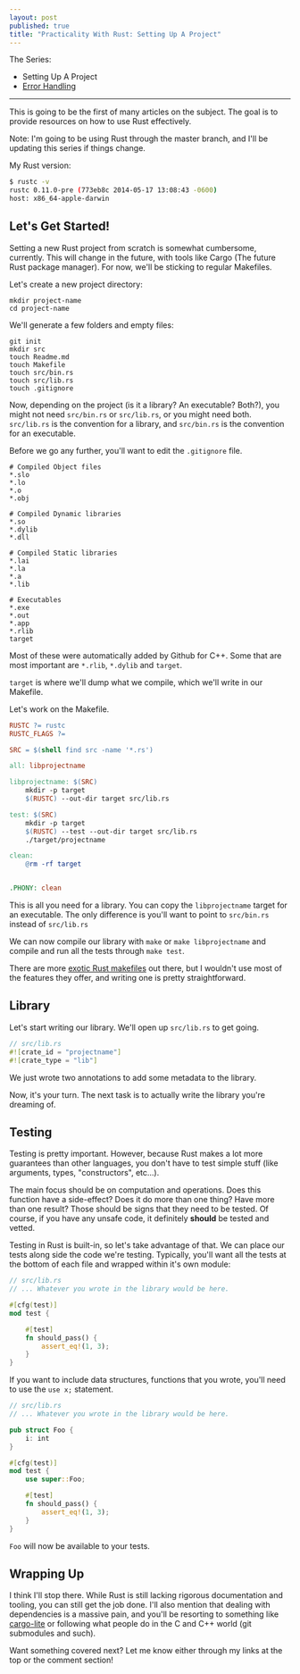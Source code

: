 ```yaml
---
layout: post
published: true
title: "Practicality With Rust: Setting Up A Project"
---
```


<div>
    The Series:
    <ul>
        <li>
            Setting Up A Project
        </li>
        <li>
            <a href="../../../../2014/04/28/practicality-with-rust-error-handling/">Error Handling</a>
        </li>
    </ul>
</div>

---

This is going to be the first of many articles on the subject. The goal is to provide resources on how to use Rust effectively.

Note: I'm going to be using Rust through the master branch, and I'll be updating this series if things change.

My Rust version:

```bash
$ rustc -v
rustc 0.11.0-pre (773eb8c 2014-05-17 13:08:43 -0600)
host: x86_64-apple-darwin
```

## Let's Get Started!

Setting a new Rust project from scratch is somewhat cumbersome, currently. This will change in the future, with tools like Cargo (The future Rust package manager). For now, we'll be sticking to regular Makefiles.

Let's create a new project directory:

```
mkdir project-name
cd project-name
```

We'll generate a few folders and empty files:

```
git init
mkdir src
touch Readme.md
touch Makefile
touch src/bin.rs
touch src/lib.rs
touch .gitignore
```

Now, depending on the project (is it a library? An executable? Both?), you might not need `src/bin.rs` or `src/lib.rs`, or you might need both. `src/lib.rs` is the convention for a library, and `src/bin.rs` is the convention for an executable.

Before we go any further, you'll want to edit the `.gitignore` file.

```
# Compiled Object files
*.slo
*.lo
*.o
*.obj

# Compiled Dynamic libraries
*.so
*.dylib
*.dll

# Compiled Static libraries
*.lai
*.la
*.a
*.lib

# Executables
*.exe
*.out
*.app
*.rlib
target
```

Most of these were automatically added by Github for C++. Some that are most important are `*.rlib`, `*.dylib` and `target`.

`target` is where we'll dump what we compile, which we'll write in our Makefile.

Let's work on the Makefile.

```makefile
RUSTC ?= rustc
RUSTC_FLAGS ?=

SRC = $(shell find src -name '*.rs')

all: libprojectname

libprojectname: $(SRC)
	mkdir -p target
	$(RUSTC) --out-dir target src/lib.rs

test: $(SRC)
	mkdir -p target
	$(RUSTC) --test --out-dir target src/lib.rs
	./target/projectname

clean:
	@rm -rf target


.PHONY: clean
```

This is all you need for a library. You can copy the `libprojectname` target for an executable. The only difference is you'll want to point to `src/bin.rs` instead of `src/lib.rs`

We can now compile our library with `make` or `make libprojectname` and compile and run all the tests through `make test`.

There are more [exotic Rust makefiles](https://github.com/bvssvni/rust-empty) out there, but I wouldn't use most of the features they offer, and writing one is pretty straightforward.


## Library

Let's start writing our library. We'll open up `src/lib.rs` to get going.

```rust
// src/lib.rs
#![crate_id = "projectname"]
#![crate_type = "lib"]
```

We just wrote two annotations to add some metadata to the library.

Now, it's your turn. The next task is to actually write the library you're dreaming of.

## Testing

Testing is pretty important. However, because Rust makes a lot more guarantees than other languages, you don't have to test simple stuff (like arguments, types, "constructors", etc...).

The main focus should be on computation and operations. Does this function have a side-effect? Does it do more than one thing? Have more than one result? Those should be signs that they need to be tested. Of course, if you have any unsafe code, it definitely **should** be tested and vetted.

Testing in Rust is built-in, so let's take advantage of that. We can place our tests along side the code we're testing. Typically, you'll want all the tests at the bottom of each file and wrapped within it's own module:

```rust
// src/lib.rs
// ... Whatever you wrote in the library would be here.

#[cfg(test)]
mod test {

    #[test]
    fn should_pass() {
        assert_eq!(1, 3);
    }
}
```

If you want to include data structures, functions that you wrote, you'll need to use the `use x;` statement.

```rust
// src/lib.rs
// ... Whatever you wrote in the library would be here.

pub struct Foo {
    i: int
}

#[cfg(test)]
mod test {
    use super::Foo;

    #[test]
    fn should_pass() {
        assert_eq!(1, 3);
    }
}
```

`Foo` will now be available to your tests.

## Wrapping Up

I think I'll stop there. While Rust is still lacking rigorous documentation and tooling, you can still get the job done. I'll also mention that dealing with dependencies is a massive pain, and you'll be resorting to something like [cargo-lite](https://github.com/cmr/cargo-lite) or following what people do in the C and C++ world (git submodules and such).


Want something covered next? Let me know either through my links at the top or the comment section!